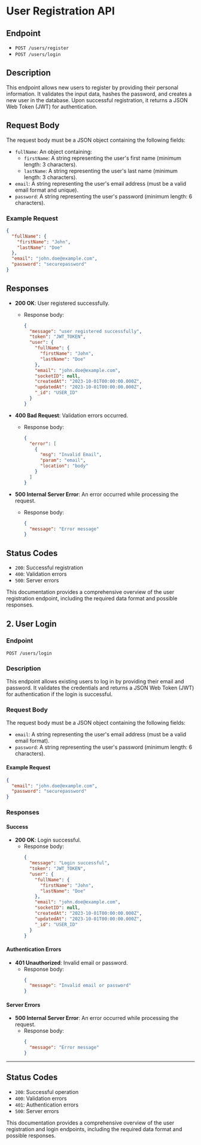 # User Registration API

## Endpoint
- `POST /users/register`
- `POST /users/login`

## Description
This endpoint allows new users to register by providing their personal information. It validates the input data, hashes the password, and creates a new user in the database. Upon successful registration, it returns a JSON Web Token (JWT) for authentication.

## Request Body
The request body must be a JSON object containing the following fields:

- `fullName`: An object containing:
  - `firstName`: A string representing the user's first name (minimum length: 3 characters).
  - `lastName`: A string representing the user's last name (minimum length: 3 characters).
- `email`: A string representing the user's email address (must be a valid email format and unique).
- `password`: A string representing the user's password (minimum length: 6 characters).

### Example Request
```json
{
  "fullName": {
    "firstName": "John",
    "lastName": "Doe"
  },
  "email": "john.doe@example.com",
  "password": "securepassword"
}
```

## Responses
- **200 OK**: User registered successfully.
  - Response body:
    ```json
    {
      "message": "user registered successfully",
      "token": "JWT_TOKEN",
      "user": {
        "fullName": {
          "firstName": "John",
          "lastName": "Doe"
        },
        "email": "john.doe@example.com",
        "socketID": null,
        "createdAt": "2023-10-01T00:00:00.000Z",
        "updatedAt": "2023-10-01T00:00:00.000Z",
        "_id": "USER_ID"
      }
    }
    ```

- **400 Bad Request**: Validation errors occurred.
  - Response body:
    ```json
    {
      "error": [
        {
          "msg": "Invalid Email",
          "param": "email",
          "location": "body"
        }
      ]
    }
    ```

- **500 Internal Server Error**: An error occurred while processing the request.
  - Response body:
    ```json
    {
      "message": "Error message"
    }
    ``` 

## Status Codes
- `200`: Successful registration
- `400`: Validation errors
- `500`: Server errors

This documentation provides a comprehensive overview of the user registration endpoint, including the required data format and possible responses.


## 2. User Login

### Endpoint
`POST /users/login`

### Description
This endpoint allows existing users to log in by providing their email and password. It validates the credentials and returns a JSON Web Token (JWT) for authentication if the login is successful.

### Request Body
The request body must be a JSON object containing the following fields:

- `email`: A string representing the user's email address (must be a valid email format).
- `password`: A string representing the user's password (minimum length: 6 characters).

#### Example Request
```json
{
  "email": "john.doe@example.com",
  "password": "securepassword"
}
```

### Responses

#### Success
- **200 OK**: Login successful.
  - Response body:
    ```json
    {
      "message": "Login successful",
      "token": "JWT_TOKEN",
      "user": {
        "fullName": {
          "firstName": "John",
          "lastName": "Doe"
        },
        "email": "john.doe@example.com",
        "socketID": null,
        "createdAt": "2023-10-01T00:00:00.000Z",
        "updatedAt": "2023-10-01T00:00:00.000Z",
        "_id": "USER_ID"
      }
    }
    ```

#### Authentication Errors
- **401 Unauthorized**: Invalid email or password.
  - Response body:
    ```json
    {
      "message": "Invalid email or password"
    }
    ```

#### Server Errors
- **500 Internal Server Error**: An error occurred while processing the request.
  - Response body:
    ```json
    {
      "message": "Error message"
    }
    ```

---

## Status Codes
- `200`: Successful operation
- `400`: Validation errors
- `401`: Authentication errors
- `500`: Server errors

This documentation provides a comprehensive overview of the user registration and login endpoints, including the required data format and possible responses.